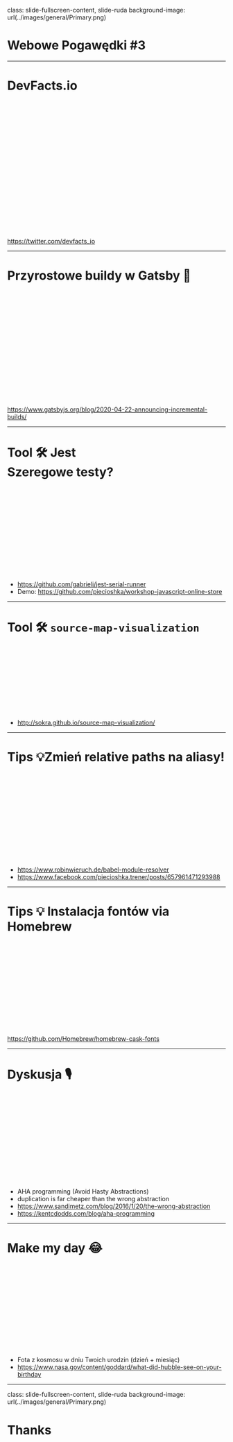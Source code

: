 class: slide-fullscreen-content, slide-ruda
background-image: url(../images/general/Primary.png)

# Webowe Pogawędki #3

---

# DevFacts.io

<div style="height: 300px"></div>

<https://twitter.com/devfacts_io>

---

# Przyrostowe buildy w Gatsby 🎉

<div style="height: 250px"></div>

<https://www.gatsbyjs.org/blog/2020-04-22-announcing-incremental-builds/>

---

# Tool 🛠 Jest<br/>Szeregowe testy?

<div style="height: 200px"></div>

* <https://github.com/gabrieli/jest-serial-runner>
* Demo: <https://github.com/piecioshka/workshop-javascript-online-store>

---

# Tool 🛠 `source-map-visualization`

<div style="height: 150px"></div>

* <http://sokra.github.io/source-map-visualization/>

---

# Tips 💡Zmień relative paths na aliasy!

<div style="height: 200px"></div>

* <https://www.robinwieruch.de/babel-module-resolver>
* <https://www.facebook.com/piecioshka.trener/posts/657961471293988>

---

# Tips 💡 Instalacja fontów via Homebrew

<div style="height: 200px"></div>

<https://github.com/Homebrew/homebrew-cask-fonts>

---

# Dyskusja 🎙

<div style="height: 200px"></div>

* AHA programming (Avoid Hasty Abstractions)
* duplication is far cheaper than the wrong abstraction
* <https://www.sandimetz.com/blog/2016/1/20/the-wrong-abstraction>
* <https://kentcdodds.com/blog/aha-programming>

---

# Make my day 😂

<div style="height: 200px"></div>

* Fota z kosmosu w dniu Twoich urodzin (dzień + miesiąc)
* <https://www.nasa.gov/content/goddard/what-did-hubble-see-on-your-birthday>

---

class: slide-fullscreen-content, slide-ruda
background-image: url(../images/general/Primary.png)

# Thanks
